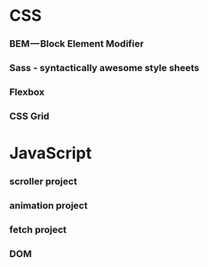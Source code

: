 # CSS
### BEM — Block Element Modifier
### Sass - syntactically awesome style sheets
### Flexbox
### CSS Grid

# JavaScript
### scroller project
### animation project
### fetch project
### DOM 